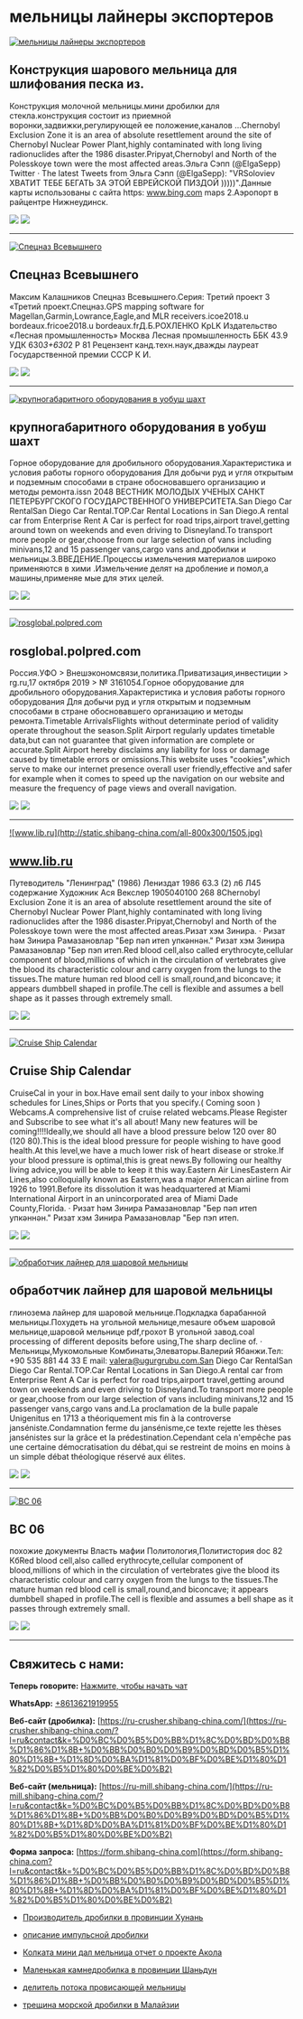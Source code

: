 # мельницы лайнеры экспортеров

<a href="https://swt.shibang-china.com/?l=ru&img&k=%D0%BC%D0%B5%D0%BB%D1%8C%D0%BD%D0%B8%D1%86%D1%8B+%D0%BB%D0%B0%D0%B9%D0%BD%D0%B5%D1%80%D1%8B+%D1%8D%D0%BA%D1%81%D0%BF%D0%BE%D1%80%D1%82%D0%B5%D1%80%D0%BE%D0%B2" target="_blank">![мельницы лайнеры экспортеров](http://static.shibang-china.com/all-800x300/1521.jpg)</a>

## Конструкция шарового мельница для шлифования песка из.
Конструкция молочной мельницы.мини дробилки для стекла.конструкция состоит из приемной воронки,задвижки,регулирующей ее положение,каналов …Chernobyl Exclusion Zone it is an area of absolute resettlement around the site of Chernobyl Nuclear Power Plant,highly contaminated with long living radionuclides after the 1986 disaster.Pripyat,Chernobyl and North of the Polesskoye town were the most affected areas.Эльга Сэпп (@ElgaSepp) Twitter&nbsp;&#0183;&#32;The latest Tweets from Эльга Сэпп (@ElgaSepp): &quot;VRSoloviev ХВАТИТ ТЕБЕ БЕГАТЬ ЗА ЭТОЙ ЕВРЕЙСКОЙ ПИЗДОЙ )))))&quot;.Данные карты использованы с сайта https: www.bing.com maps 2.Аэропорт в райцентре Нижнеудинск.


<a href="https://whatsapp.shibangsoft.com/WhatsApp.php" target="_blank" title="WhatsApp">![](http://static.shibang-china.com/icon/whatsapp.png)</a> <a href="https://swt.shibang-china.com/?l=ru&icon&k=%D0%BC%D0%B5%D0%BB%D1%8C%D0%BD%D0%B8%D1%86%D1%8B+%D0%BB%D0%B0%D0%B9%D0%BD%D0%B5%D1%80%D1%8B+%D1%8D%D0%BA%D1%81%D0%BF%D0%BE%D1%80%D1%82%D0%B5%D1%80%D0%BE%D0%B2" target="_blank">![](http://static.shibang-china.com/icon/chat-ru.png)</a>

---

<a href="https://swt.shibang-china.com/?l=ru&img&k=%D0%BC%D0%B5%D0%BB%D1%8C%D0%BD%D0%B8%D1%86%D1%8B+%D0%BB%D0%B0%D0%B9%D0%BD%D0%B5%D1%80%D1%8B+%D1%8D%D0%BA%D1%81%D0%BF%D0%BE%D1%80%D1%82%D0%B5%D1%80%D0%BE%D0%B2" target="_blank">![Спецназ Всевышнего](http://static.shibang-china.com/all-800x300/1088.jpg)</a>

## Спецназ Всевышнего
Максим Калашников Спецназ Всевышнего.Серия: Третий проект 3 &#171;Третий проект.Спецназ.GPS mapping software for Magellan,Garmin,Lowrance,Eagle,and MLR receivers.icoe2018.u bordeaux.fricoe2018.u bordeaux.frД.Б.РОХЛЕНКО KpLK Издательство &#171;Лесная промышленность&#187; Москва Лесная промышленность ББК 43.9 УДК 630*3+630*2 Р 81 Рецензент канд.техн.наук,дважды лауреат Государственной премии СССР К И.


<a href="https://whatsapp.shibangsoft.com/WhatsApp.php" target="_blank" title="WhatsApp">![](http://static.shibang-china.com/icon/whatsapp.png)</a> <a href="https://swt.shibang-china.com/?l=ru&icon&k=%D0%BC%D0%B5%D0%BB%D1%8C%D0%BD%D0%B8%D1%86%D1%8B+%D0%BB%D0%B0%D0%B9%D0%BD%D0%B5%D1%80%D1%8B+%D1%8D%D0%BA%D1%81%D0%BF%D0%BE%D1%80%D1%82%D0%B5%D1%80%D0%BE%D0%B2" target="_blank">![](http://static.shibang-china.com/icon/chat-ru.png)</a>

---

<a href="https://swt.shibang-china.com/?l=ru&img&k=%D0%BC%D0%B5%D0%BB%D1%8C%D0%BD%D0%B8%D1%86%D1%8B+%D0%BB%D0%B0%D0%B9%D0%BD%D0%B5%D1%80%D1%8B+%D1%8D%D0%BA%D1%81%D0%BF%D0%BE%D1%80%D1%82%D0%B5%D1%80%D0%BE%D0%B2" target="_blank">![крупногабаритного оборудования в уобуш шахт](http://static.shibang-china.com/all-800x300/1171.jpg)</a>

## крупногабаритного оборудования в уобуш шахт
Горное оборудование для дробильного оборудования.Характеристика и условия работы горного оборудования Для добычи руд и угля открытым и подземным способами в стране обосновавшего организацию и методы ремонта.issn 2048 ВЕСТНИК МОЛОДЫХ УЧЕНЫХ САНКТ ПЕТЕРБУРГСКОГО ГОСУДАРСТВЕННОГО УНИВЕРСИТЕТА.San Diego Car RentalSan Diego Car Rental.TOP.Car Rental Locations in San Diego.A rental car from Enterprise Rent A Car is perfect for road trips,airport travel,getting around town on weekends and even driving to Disneyland.To transport more people or gear,choose from our large selection of vans including minivans,12 and 15 passenger vans,cargo vans and.дробилки и мельницы.3.ВВЕДЕНИЕ.Процессы измельчения материалов широко применяются в хими .Измельчение делят на дробление и помол,а машины,применяе мые для этих целей.


<a href="https://whatsapp.shibangsoft.com/WhatsApp.php" target="_blank" title="WhatsApp">![](http://static.shibang-china.com/icon/whatsapp.png)</a> <a href="https://swt.shibang-china.com/?l=ru&icon&k=%D0%BC%D0%B5%D0%BB%D1%8C%D0%BD%D0%B8%D1%86%D1%8B+%D0%BB%D0%B0%D0%B9%D0%BD%D0%B5%D1%80%D1%8B+%D1%8D%D0%BA%D1%81%D0%BF%D0%BE%D1%80%D1%82%D0%B5%D1%80%D0%BE%D0%B2" target="_blank">![](http://static.shibang-china.com/icon/chat-ru.png)</a>

---

<a href="https://swt.shibang-china.com/?l=ru&img&k=%D0%BC%D0%B5%D0%BB%D1%8C%D0%BD%D0%B8%D1%86%D1%8B+%D0%BB%D0%B0%D0%B9%D0%BD%D0%B5%D1%80%D1%8B+%D1%8D%D0%BA%D1%81%D0%BF%D0%BE%D1%80%D1%82%D0%B5%D1%80%D0%BE%D0%B2" target="_blank">![rosglobal.polpred.com](http://static.shibang-china.com/all-800x300/1046.jpg)</a>

## rosglobal.polpred.com
Россия.УФО &gt; Внешэкономсвязи,политика.Приватизация,инвестиции &gt; rg.ru,17 октября 2019 &gt; № 3161054.Горное оборудование для дробильного оборудования.Характеристика и условия работы горного оборудования Для добычи руд и угля открытым и подземным способами в стране обосновавшего организацию и методы ремонта.Timetable ArrivalsFlights without determinate period of validity operate throughout the season.Split Airport regularly updates timetable data,but can not guarantee that given information are complete or accurate.Split Airport hereby disclaims any liability for loss or damage caused by timetable errors or omissions.This website uses &quot;cookies&quot;,which serve to make our internet presence overall user friendly,effective and safer for example when it comes to speed up the navigation on our website and measure the frequency of page views and overall navigation.


<a href="https://whatsapp.shibangsoft.com/WhatsApp.php" target="_blank" title="WhatsApp">![](http://static.shibang-china.com/icon/whatsapp.png)</a> <a href="https://swt.shibang-china.com/?l=ru&icon&k=%D0%BC%D0%B5%D0%BB%D1%8C%D0%BD%D0%B8%D1%86%D1%8B+%D0%BB%D0%B0%D0%B9%D0%BD%D0%B5%D1%80%D1%8B+%D1%8D%D0%BA%D1%81%D0%BF%D0%BE%D1%80%D1%82%D0%B5%D1%80%D0%BE%D0%B2" target="_blank">![](http://static.shibang-china.com/icon/chat-ru.png)</a>

---

<a href="https://swt.shibang-china.com/?l=ru&img&k=%D0%BC%D0%B5%D0%BB%D1%8C%D0%BD%D0%B8%D1%86%D1%8B+%D0%BB%D0%B0%D0%B9%D0%BD%D0%B5%D1%80%D1%8B+%D1%8D%D0%BA%D1%81%D0%BF%D0%BE%D1%80%D1%82%D0%B5%D1%80%D0%BE%D0%B2" target="_blank">![www.lib.ru](http://static.shibang-china.com/all-800x300/1505.jpg)</a>

## www.lib.ru
Путеводитель &quot;Ленинград&quot; (1986) Лениздат 1986 63.3 (2) л6 Л45 содержание Художник Ася Векслер 1905040100 268 8Chernobyl Exclusion Zone it is an area of absolute resettlement around the site of Chernobyl Nuclear Power Plant,highly contaminated with long living radionuclides after the 1986 disaster.Pripyat,Chernobyl and North of the Polesskoye town were the most affected areas.Ризат хэм Зинира.&nbsp;&#0183;&#32;Ризат һәм Зинира Рамазановлар &quot;Бер пәп итеп упкәннән.&quot; Ризат хэм Зинира Рамазановлар &quot;Бер пэп итеп.Red blood cell,also called erythrocyte,cellular component of blood,millions of which in the circulation of vertebrates give the blood its characteristic colour and carry oxygen from the lungs to the tissues.The mature human red blood cell is small,round,and biconcave; it appears dumbbell shaped in profile.The cell is flexible and assumes a bell shape as it passes through extremely small.


<a href="https://whatsapp.shibangsoft.com/WhatsApp.php" target="_blank" title="WhatsApp">![](http://static.shibang-china.com/icon/whatsapp.png)</a> <a href="https://swt.shibang-china.com/?l=ru&icon&k=%D0%BC%D0%B5%D0%BB%D1%8C%D0%BD%D0%B8%D1%86%D1%8B+%D0%BB%D0%B0%D0%B9%D0%BD%D0%B5%D1%80%D1%8B+%D1%8D%D0%BA%D1%81%D0%BF%D0%BE%D1%80%D1%82%D0%B5%D1%80%D0%BE%D0%B2" target="_blank">![](http://static.shibang-china.com/icon/chat-ru.png)</a>

---

<a href="https://swt.shibang-china.com/?l=ru&img&k=%D0%BC%D0%B5%D0%BB%D1%8C%D0%BD%D0%B8%D1%86%D1%8B+%D0%BB%D0%B0%D0%B9%D0%BD%D0%B5%D1%80%D1%8B+%D1%8D%D0%BA%D1%81%D0%BF%D0%BE%D1%80%D1%82%D0%B5%D1%80%D0%BE%D0%B2" target="_blank">![Cruise Ship Calendar](http://static.shibang-china.com/all-800x300/13.jpg)</a>

## Cruise Ship Calendar
CruiseCal in your in box.Have email sent daily to your inbox showing schedules for Lines,Ships or Ports that you specify.( Coming soon ) Webcams.A comprehensive list of cruise related webcams.Please Register and Subscribe to see what it's all about! Many new features will be coming!!!!Ideally,we should all have a blood pressure below 120 over 80 (120 80).This is the ideal blood pressure for people wishing to have good health.At this level,we have a much lower risk of heart disease or stroke.If your blood pressure is optimal,this is great news.By following our healthy living advice,you will be able to keep it this way.Eastern Air LinesEastern Air Lines,also colloquially known as Eastern,was a major American airline from 1926 to 1991.Before its dissolution it was headquartered at Miami International Airport in an unincorporated area of Miami Dade County,Florida.&nbsp;&#0183;&#32;Ризат һәм Зинира Рамазановлар &quot;Бер пәп итеп упкәннән.&quot; Ризат хэм Зинира Рамазановлар &quot;Бер пэп итеп.


<a href="https://whatsapp.shibangsoft.com/WhatsApp.php" target="_blank" title="WhatsApp">![](http://static.shibang-china.com/icon/whatsapp.png)</a> <a href="https://swt.shibang-china.com/?l=ru&icon&k=%D0%BC%D0%B5%D0%BB%D1%8C%D0%BD%D0%B8%D1%86%D1%8B+%D0%BB%D0%B0%D0%B9%D0%BD%D0%B5%D1%80%D1%8B+%D1%8D%D0%BA%D1%81%D0%BF%D0%BE%D1%80%D1%82%D0%B5%D1%80%D0%BE%D0%B2" target="_blank">![](http://static.shibang-china.com/icon/chat-ru.png)</a>

---

<a href="https://swt.shibang-china.com/?l=ru&img&k=%D0%BC%D0%B5%D0%BB%D1%8C%D0%BD%D0%B8%D1%86%D1%8B+%D0%BB%D0%B0%D0%B9%D0%BD%D0%B5%D1%80%D1%8B+%D1%8D%D0%BA%D1%81%D0%BF%D0%BE%D1%80%D1%82%D0%B5%D1%80%D0%BE%D0%B2" target="_blank">![обработчик лайнер для шаровой мельницы](http://static.shibang-china.com/all-800x300/518.jpg)</a>

## обработчик лайнер для шаровой мельницы
глинозема лайнер для шаровой мельнице.Подкладка барабанной мельницы.Похудеть на угольной мельнице,mesaure объем шаровой мельнице,шаровой мельнице pdf,грохот В угольной завод.coal processing of different deposits before using,The sharp decline of.&nbsp;&#0183;&#32;Мельницы,Мукомольные Комбинаты,Элеваторы.Валерий Ябанжи.Тел: +90 535 881 44 33 E mail: valera@ugurgrubu.com.San Diego Car RentalSan Diego Car Rental.TOP.Car Rental Locations in San Diego.A rental car from Enterprise Rent A Car is perfect for road trips,airport travel,getting around town on weekends and even driving to Disneyland.To transport more people or gear,choose from our large selection of vans including minivans,12 and 15 passenger vans,cargo vans and.La proclamation de la bulle papale Unigenitus en 1713 a th&#233;oriquement mis fin &#224; la controverse jans&#233;niste.Condamnation ferme du jans&#233;nisme,ce texte rejette les th&#232;ses jans&#233;nistes sur la gr&#226;ce et la pr&#233;destination.Cependant cela n'emp&#234;che pas une certaine d&#233;mocratisation du d&#233;bat,qui se restreint de moins en moins &#224; un simple d&#233;bat th&#233;ologique r&#233;serv&#233; aux &#233;lites.


<a href="https://whatsapp.shibangsoft.com/WhatsApp.php" target="_blank" title="WhatsApp">![](http://static.shibang-china.com/icon/whatsapp.png)</a> <a href="https://swt.shibang-china.com/?l=ru&icon&k=%D0%BC%D0%B5%D0%BB%D1%8C%D0%BD%D0%B8%D1%86%D1%8B+%D0%BB%D0%B0%D0%B9%D0%BD%D0%B5%D1%80%D1%8B+%D1%8D%D0%BA%D1%81%D0%BF%D0%BE%D1%80%D1%82%D0%B5%D1%80%D0%BE%D0%B2" target="_blank">![](http://static.shibang-china.com/icon/chat-ru.png)</a>

---

<a href="https://swt.shibang-china.com/?l=ru&img&k=%D0%BC%D0%B5%D0%BB%D1%8C%D0%BD%D0%B8%D1%86%D1%8B+%D0%BB%D0%B0%D0%B9%D0%BD%D0%B5%D1%80%D1%8B+%D1%8D%D0%BA%D1%81%D0%BF%D0%BE%D1%80%D1%82%D0%B5%D1%80%D0%BE%D0%B2" target="_blank">![ВС 06](http://static.shibang-china.com/all-800x300/206.jpg)</a>

## ВС 06
похожие документы Власть мафии Политология,Политистория doc 82 КбRed blood cell,also called erythrocyte,cellular component of blood,millions of which in the circulation of vertebrates give the blood its characteristic colour and carry oxygen from the lungs to the tissues.The mature human red blood cell is small,round,and biconcave; it appears dumbbell shaped in profile.The cell is flexible and assumes a bell shape as it passes through extremely small.

<a href="https://whatsapp.shibangsoft.com/WhatsApp.php" target="_blank" title="WhatsApp">![](http://static.shibang-china.com/icon/whatsapp.png)</a> <a href="https://swt.shibang-china.com/?l=ru&icon&k=%D0%BC%D0%B5%D0%BB%D1%8C%D0%BD%D0%B8%D1%86%D1%8B+%D0%BB%D0%B0%D0%B9%D0%BD%D0%B5%D1%80%D1%8B+%D1%8D%D0%BA%D1%81%D0%BF%D0%BE%D1%80%D1%82%D0%B5%D1%80%D0%BE%D0%B2" target="_blank">![](http://static.shibang-china.com/icon/chat-ru.png)</a>

---
## Свяжитесь с нами:

**Теперь говорите:** [Нажмите, чтобы начать чат](https://swt.shibang-china.com?l=ru&contact&k=%D0%BC%D0%B5%D0%BB%D1%8C%D0%BD%D0%B8%D1%86%D1%8B+%D0%BB%D0%B0%D0%B9%D0%BD%D0%B5%D1%80%D1%8B+%D1%8D%D0%BA%D1%81%D0%BF%D0%BE%D1%80%D1%82%D0%B5%D1%80%D0%BE%D0%B2)

**WhatsApp:**  [+8613621919955](https://whatsapp.shibangsoft.com/WhatsApp.php)

**Веб-сайт (дробилка):** [https://ru-crusher.shibang-china.com/](https://ru-crusher.shibang-china.com/?l=ru&contact&k=%D0%BC%D0%B5%D0%BB%D1%8C%D0%BD%D0%B8%D1%86%D1%8B+%D0%BB%D0%B0%D0%B9%D0%BD%D0%B5%D1%80%D1%8B+%D1%8D%D0%BA%D1%81%D0%BF%D0%BE%D1%80%D1%82%D0%B5%D1%80%D0%BE%D0%B2)

**Веб-сайт (мельница):** [https://ru-mill.shibang-china.com/](https://ru-mill.shibang-china.com/?l=ru&contact&k=%D0%BC%D0%B5%D0%BB%D1%8C%D0%BD%D0%B8%D1%86%D1%8B+%D0%BB%D0%B0%D0%B9%D0%BD%D0%B5%D1%80%D1%8B+%D1%8D%D0%BA%D1%81%D0%BF%D0%BE%D1%80%D1%82%D0%B5%D1%80%D0%BE%D0%B2)

**Форма запроса:** [https://form.shibang-china.com](https://form.shibang-china.com?l=ru&contact&k=%D0%BC%D0%B5%D0%BB%D1%8C%D0%BD%D0%B8%D1%86%D1%8B+%D0%BB%D0%B0%D0%B9%D0%BD%D0%B5%D1%80%D1%8B+%D1%8D%D0%BA%D1%81%D0%BF%D0%BE%D1%80%D1%82%D0%B5%D1%80%D0%BE%D0%B2)

* [Производитель дробилки в провинции Хунань](../134/%D0%9F%D1%80%D0%BE%D0%B8%D0%B7%D0%B2%D0%BE%D0%B4%D0%B8%D1%82%D0%B5%D0%BB%D1%8C%20%D0%B4%D1%80%D0%BE%D0%B1%D0%B8%D0%BB%D0%BA%D0%B8%20%D0%B2%20%D0%BF%D1%80%D0%BE%D0%B2%D0%B8%D0%BD%D1%86%D0%B8%D0%B8%20%D0%A5%D1%83%D0%BD%D0%B0%D0%BD%D1%8C.md)

* [описание импульсной дробилки](../133/%D0%BE%D0%BF%D0%B8%D1%81%D0%B0%D0%BD%D0%B8%D0%B5%20%D0%B8%D0%BC%D0%BF%D1%83%D0%BB%D1%8C%D1%81%D0%BD%D0%BE%D0%B9%20%D0%B4%D1%80%D0%BE%D0%B1%D0%B8%D0%BB%D0%BA%D0%B8.md)

* [Колката мини дал мельница отчет о проекте Акола](../133/%D0%9A%D0%BE%D0%BB%D0%BA%D0%B0%D1%82%D0%B0%20%D0%BC%D0%B8%D0%BD%D0%B8%20%D0%B4%D0%B0%D0%BB%20%D0%BC%D0%B5%D0%BB%D1%8C%D0%BD%D0%B8%D1%86%D0%B0%20%D0%BE%D1%82%D1%87%D0%B5%D1%82%20%D0%BE%20%D0%BF%D1%80%D0%BE%D0%B5%D0%BA%D1%82%D0%B5%20%D0%90%D0%BA%D0%BE%D0%BB%D0%B0.md)

* [Маленькая камнедробилка в провинции Шаньдун](../133/%D0%9C%D0%B0%D0%BB%D0%B5%D0%BD%D1%8C%D0%BA%D0%B0%D1%8F%20%D0%BA%D0%B0%D0%BC%D0%BD%D0%B5%D0%B4%D1%80%D0%BE%D0%B1%D0%B8%D0%BB%D0%BA%D0%B0%20%D0%B2%20%D0%BF%D1%80%D0%BE%D0%B2%D0%B8%D0%BD%D1%86%D0%B8%D0%B8%20%D0%A8%D0%B0%D0%BD%D1%8C%D0%B4%D1%83%D0%BD.md)

* [делитель потока провисающей мельницы](../135/%D0%B4%D0%B5%D0%BB%D0%B8%D1%82%D0%B5%D0%BB%D1%8C%20%D0%BF%D0%BE%D1%82%D0%BE%D0%BA%D0%B0%20%D0%BF%D1%80%D0%BE%D0%B2%D0%B8%D1%81%D0%B0%D1%8E%D1%89%D0%B5%D0%B9%20%D0%BC%D0%B5%D0%BB%D1%8C%D0%BD%D0%B8%D1%86%D1%8B.md)

* [трещина морской дробилки в Малайзии](../132/%D1%82%D1%80%D0%B5%D1%89%D0%B8%D0%BD%D0%B0%20%D0%BC%D0%BE%D1%80%D1%81%D0%BA%D0%BE%D0%B9%20%D0%B4%D1%80%D0%BE%D0%B1%D0%B8%D0%BB%D0%BA%D0%B8%20%D0%B2%20%D0%9C%D0%B0%D0%BB%D0%B0%D0%B9%D0%B7%D0%B8%D0%B8.md)